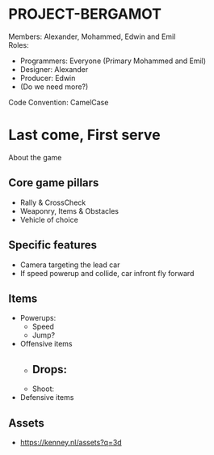 # PROJECT-BERGAMOT  
Members: Alexander, Mohammed, Edwin and Emil  
Roles:
 - Programmers: Everyone (Primary Mohammed and Emil)
 - Designer: Alexander
 - Producer: Edwin  
 - (Do we need more?)  

Code Convention: CamelCase

# Last come, First serve
About the game

## Core game pillars
 - Rally & CrossCheck
 - Weaponry, Items & Obstacles
 - Vehicle of choice

## Specific features
 - Camera targeting the lead car
 - If speed powerup and collide, car infront fly forward

## Items
 - Powerups:
   - Speed
   - Jump?
 - Offensive items
   - Drops:
     - 
   - Shoot: 
 - Defensive items


## Assets
 - https://kenney.nl/assets?q=3d
